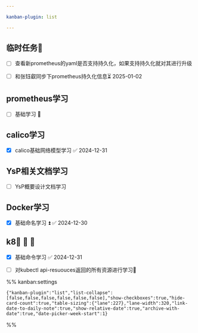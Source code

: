 ```yaml
---

kanban-plugin: list

---
```


## 临时任务🔼

- [ ] 查看新prometheus的yaml是否支持持久化，如果支持持久化就对其进行升级
- [ ] 和张钰叡同步下prometheus持久化信息⏳ 2025-01-02


## prometheus学习

- [ ] 基础学习 🔼


## calico学习

- [x] calico基础网络模型学习 ✅ 2024-12-31


## YsP相关文档学习

- [ ] YsP概要设计文档学习


## Docker学习

- [x] 基础命名学习 ⏫ ✅ 2024-12-30


## k8🛫 📅 🔼

- [x] 基础命令学习 ✅ 2024-12-31
- [ ] 对kubectl api-resuouces返回的所有资源进行学习🔼




%% kanban:settings
```
{"kanban-plugin":"list","list-collapse":[false,false,false,false,false,false],"show-checkboxes":true,"hide-card-count":true,"table-sizing":{"lane":227},"lane-width":320,"link-date-to-daily-note":true,"show-relative-date":true,"archive-with-date":true,"date-picker-week-start":1}
```
%%